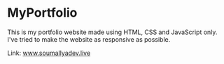 # MyPortfolio
This is my portfolio website made using HTML, CSS and JavaScript only.
I've tried to make the website as responsive as possible.

Link: www.soumallyadev.live
